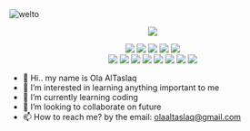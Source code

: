 
<img src="https://i.pinimg.com/originals/c4/01/e7/c401e7542ebab3674984a4f7c028c856.gif" alt="welto">

<p align="center">
<img src="https://github-readme-stats.vercel.app/api?username=olaaltaslaq&show_icons=true&theme=monokai">
</p>

<p align="center">
   <img src = "https://img.shields.io/badge/-HTML5-E34F26?style=flat&logo=html5&logoColor=white"> 
   <img src = "https://img.shields.io/badge/-CSS3-1572B6?style=flat&logo=css3&logoColor=white">
  <img src = "https://img.shields.io/badge/-JavaScript-eed718?style=flat&logo=javascript&logoColor=ffffff">
    <img src="https://img.shields.io/badge/-Express.js-787878?style=flat">
  <img src="https://img.shields.io/badge/-Node.js-3C873A?style=flat&logo=Node.js&logoColor=white">
   <br>
     <img src="https://img.shields.io/badge/-Git-F44D27?style=flat-square&logo=Git&logoColor=white"/>
   <img src="https://img.shields.io/badge/-Github-181717?style=flat-square&logo=GitHub&logoColor=white"/>
    <img src="https://img.shields.io/badge/-NPM-CB3837?style=flat-square&logo=NPM&logoColor=white"/>
    <img src="https://img.shields.io/badge/-Trello-0079BF?style=flat-square&logo=Trello&logoColor=white"/>
    <img src="https://img.shields.io/badge/-Slack-E01563?style=flat-square&logo=Slack&logoColor=white"/>
    <img src="http://img.shields.io/badge/-VS%20Code-007ACC?style=flat&logo=visual%20studio%20code&logoColor=white">
  <img src="http://img.shields.io/badge/-Heroku-430098?style=flat&logo=heroku&logoColor=white">
    <img src="https://img.shields.io/badge/mongodb-%2314354C.svg?style=flat&logo=numpy&logoColor=pink">

</p>

- 👋 Hi.. my name is Ola AlTaslaq 
- 👀 I’m interested in learning anything important to me 
- 🌱 I’m currently learning coding
- 💞️ I’m looking to collaborate on future
- 📫 How to reach me? by the email: olaaltaslaq@gmail.com

<!---
olaaltaslaq/olaaltaslaq is a ✨ special ✨ repository because its `README.md` (this file) appears on your GitHub profile.
You can click the Preview link to take a look at your changes.
--->
